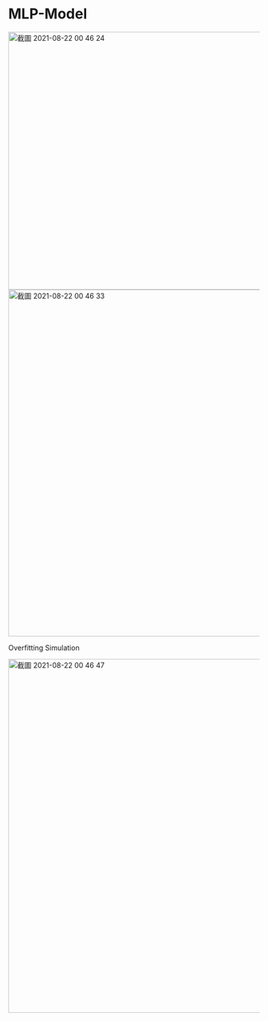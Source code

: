 # MLP-Model
<img width="516" alt="截圖 2021-08-22 00 46 24" src="https://user-images.githubusercontent.com/61773397/130343497-3879c9d8-7053-4a85-9d90-9f58753a2c73.png">
<img width="694" alt="截圖 2021-08-22 00 46 33" src="https://user-images.githubusercontent.com/61773397/130343498-e9e4af5d-a3fd-4656-88a0-0ea6159560e8.png">


Overfitting Simulation

<img width="708" alt="截圖 2021-08-22 00 46 47" src="https://user-images.githubusercontent.com/61773397/130343500-736e093d-5b36-40ad-a647-12c769c680be.png">

